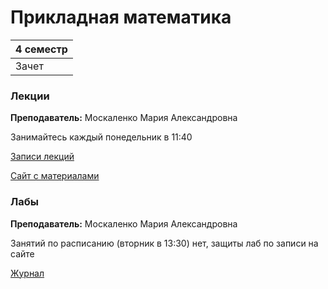# Прикладная математика

|4 семестр|
|---|
|Зачет|

### Лекции

**Преподаватель:** Москаленко Мария Александровна

Занимайтесь каждый понедельник в 11:40

[Записи лекций](https://youtube.com/playlist?list=PLj7ewET2KEJxALirSkAtwG40t5AvZL5M5)

[Сайт с материалами](http://mathdep.ifmo.ru/app_math_3/)


### Лабы

**Преподаватель:** Москаленко Мария Александровна

Занятий по расписанию (вторник в 13:30) нет, защиты лаб по записи на сайте

[Журнал](https://docs.google.com/spreadsheets/d/1JlyK-E6b1oMryMif9gir6_SePXL3qaa5h85HpGFDUpQ/edit?usp=sharing)
